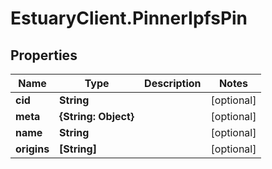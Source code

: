 # EstuaryClient.PinnerIpfsPin

## Properties
Name | Type | Description | Notes
------------ | ------------- | ------------- | -------------
**cid** | **String** |  | [optional] 
**meta** | **{String: Object}** |  | [optional] 
**name** | **String** |  | [optional] 
**origins** | **[String]** |  | [optional] 
